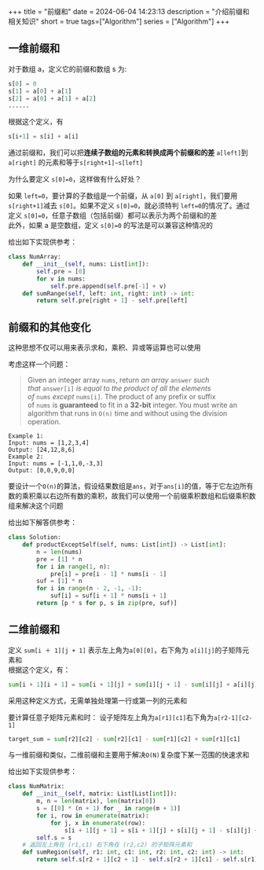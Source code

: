 +++
title = "前缀和"
date = 2024-06-04 14:23:13
description = "介绍前缀和相关知识"
short = true
tags=["Algorithm"]
series = ["Algorithm"]
+++
## 一维前缀和
对于数组 a，定义它的前缀和数组 s 为:
```python
s[0] = 0
s[1] = a[0] + a[1]
s[2] = a[0] + a[1] + a[2]
......
```
根据这个定义，有
```python
s[i+1] = s[i] + a[i]
```
通过前缀和，我们可以把**连续子数组的元素和转换成两个前缀和的差**
`a[left]`到`a[right]` 的元素和等于`s[right+1]−s[left]`

为什么要定义 `s[0]=0`，这样做有什么好处？

如果 `left=0`，要计算的子数组是一个前缀，从 `a[0]` 到 `a[right]`，我们要用 `s[right+1]`减去 `s[0]`。如果不定义 `s[0]=0`，就必须特判 `left=0`的情况了。通过定义 `s[0]=0`，任意子数组（包括前缀）都可以表示为两个前缀和的差  
此外，如果 a 是空数组，定义 `s[0]=0` 的写法是可以兼容这种情况的

给出如下实现供参考：
```python
class NumArray:
    def __init__(self, nums: List[int]):
        self.pre = [0]
        for v in nums:
            self.pre.append(self.pre[-1] + v)
    def sumRange(self, left: int, right: int) -> int:
        return self.pre[right + 1] - self.pre[left]
```
## 前缀和的其他变化
这种思想不仅可以用来表示求和，乘积、异或等运算也可以使用

考虑这样一个问题：
>Given an integer array `nums`, return _an array_ `answer` _such that_ `answer[i]` _is equal to the product of all the elements of_ `nums` _except_ `nums[i]`.
>The product of any prefix or suffix of `nums` is **guaranteed** to fit in a **32-bit** integer.
>You must write an algorithm that runs in `O(n)` time and without using the division operation.
>
	Example 1:
	Input: nums = [1,2,3,4]
	Output: [24,12,8,6]
	Example 2:
	Input: nums = [-1,1,0,-3,3]
	Output: [0,0,9,0,0]

要设计一个`O(n)`的算法，假设结果数组是`ans`，对于`ans[i]`的值，等于它左边所有数的乘积乘以右边所有数的乘积，故我们可以使用一个前缀乘积数组和后缀乘积数组来解决这个问题

给出如下解答供参考：
```python
class Solution:
    def productExceptSelf(self, nums: List[int]) -> List[int]:
        n = len(nums)
        pre = [1] * n
        for i in range(1, n):
            pre[i] = pre[i - 1] * nums[i - 1]
        suf = [1] * n
        for i in range(n - 2, -1, -1):
            suf[i] = suf[i + 1] * nums[i + 1]
        return [p * s for p, s in zip(pre, suf)]
```
## 二维前缀和
定义 `sum[i ＋ 1][j + 1]` 表示左上角为`a[0][0]`，右下角为 `a[i][j]`的子矩阵元素和  
根据这个定义，有：
```python
sum[i + 1][i + 1] = sum[i + 1][j] + sum[i][j + 1] - sum[i][j] + a[i][j]
```
采用这种定义方式，无需单独处理第一行或第一列的元素和

要计算任意子矩阵元素和时：
设子矩阵左上角为`a[r1][c1]`右下角为`a[r2-1][c2-1]`
```python
target_sum = sum[r2][c2] - sum[r2][c1] - sum[r1][c2] + sum[r1][c1]
```
与一维前缀和类似，二维前缀和主要用于解决`O(N)`复杂度下某一范围的快速求和

给出如下实现供参考：
```python
class NumMatrix:
    def __init__(self, matrix: List[List[int]]):
        m, n = len(matrix), len(matrix[0])
        s = [[0] * (n + 1) for _ in range(m + 1)]
        for i, row in enumerate(matrix):
            for j, x in enumerate(row):
                s[i + 1][j + 1] = s[i + 1][j] + s[i][j + 1] - s[i][j] + x
        self.s = s
    # 返回左上角在 (r1,c1) 右下角在 (r2,c2) 的子矩阵元素和
    def sumRegion(self, r1: int, c1: int, r2: int, c2: int) -> int:
        return self.s[r2 + 1][c2 + 1] - self.s[r2 + 1][c1] - self.s[r1][c2 + 1] + self.s[r1][c1]
```